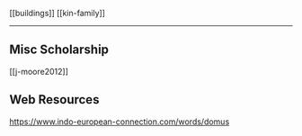 [[buildings]]  [[kin-family]]

---

## Misc Scholarship
[[j-moore2012]]

## Web Resources
https://www.indo-european-connection.com/words/domus